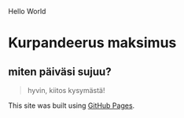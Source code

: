 Hello World
# **Kurpandeerus maksimus** 
## miten päiväsi sujuu?
> hyvin, kiitos kysymästä!


This site was built using [GitHub Pages](https://www.youtube.com/watch?v=SZM8hWj0KEQ&t=231s).